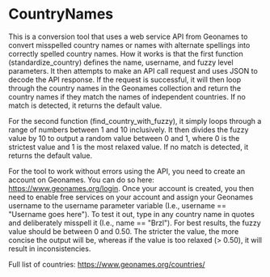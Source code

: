 # CountryNames
This is a conversion tool that uses a web service API from Geonames to convert misspelled country names or names with alternate spellings into correctly spelled country names. How it works is that the first function (standardize_country) defines the name, username, and fuzzy level parameters. It then attempts to make an API call request and uses JSON to decode the API response. If the request is successful, it will then loop through the country names in the Geonames collection and return the country names if they match the names of independent countries. If no match is detected, it returns the default value.

For the second function (find_country_with_fuzzy), it simply loops through a range of numbers between 1 and 10 inclusively. It then divides the fuzzy value by 10 to output a random value between 0 and 1, where 0 is the strictest value and 1 is the most relaxed value. If no match is detected, it returns the default value.

For the tool to work without errors using the API, you need to create an account on Geonames. You can do so here: https://www.geonames.org/login. Once your account is created, you then need to enable free services on your account and assign your Geonames username to the username parameter variable (I.e., username == "Username goes here"). To test it out, type in any country name in quotes and deliberately misspell it (I.e., name == "Brzl"). For best results, the fuzzy value should be between 0 and 0.50. The stricter the value, the more concise the output will be, whereas if the value is too relaxed (> 0.50), it will result in inconsistencies.

Full list of countries: https://www.geonames.org/countries/
